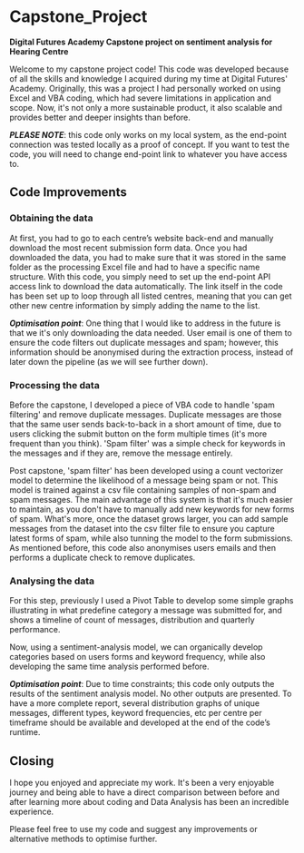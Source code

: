 # Capstone_Project
 **Digital Futures Academy Capstone project on sentiment analysis for Hearing Centre**

Welcome to my capstone project code! This code was developed because of all the skills and knowledge I acquired during my time at Digital Futures' Academy. Originally, this was a project I had personally worked on using Excel and VBA coding, which had severe limitations in application and scope. Now, it's not only a more sustainable product, it also scalable and provides better and deeper insights than before.

***PLEASE NOTE***: this code only works on my local system, as the end-point connection was tested locally as a proof of concept. If you want to test the code, you will need to change end-point link to whatever you have access to.

## Code Improvements

### Obtaining the data
At first, you had to go to each centre’s website back-end and manually download the most recent submission form data. Once you had downloaded the data, you had to make sure that it was stored in the same folder as the processing Excel file and had to have a specific name structure.
With this code, you simply need to set up the end-point API access link to download the data automatically. The link itself in the code has been set up to loop through all listed centres, meaning that you can get other new centre information by simply adding the name to the list.


***Optimisation  point***: One thing that I would like to address in the future is that we it's only downloading the data needed. User email is one of them to ensure the code filters out duplicate messages and spam; however, this information should be anonymised during the extraction process, instead of later down the pipeline (as we will see further down).

### Processing the data
Before the capstone, I developed a piece of VBA code to handle 'spam filtering' and remove duplicate messages. Duplicate messages are those that the same user sends back-to-back in a short amount of time, due to users clicking the submit button on the form multiple times (it's more frequent than you think). 'Spam filter' was a simple check for keywords in the messages and if they are, remove the message entirely.

Post capstone, 'spam filter' has been developed using a count vectorizer model to determine the likelihood of a message being spam or not. This model is trained against a csv file containing samples of non-spam and spam messages. The main advantage of this system is that it's much easier to maintain, as you don't have to manually add new keywords for new forms of spam. What's more, once the dataset grows larger, you can add sample messages from the dataset into the csv filter file to ensure you capture latest forms of spam, while also tunning the model to the form submissions.
As mentioned before, this code also anonymises users emails and then performs a duplicate check to remove duplicates.


### Analysing the data
For this step, previously I used a Pivot Table to develop some simple graphs illustrating in what predefine category a message was submitted for, and shows a timeline of count of messages, distribution and quarterly performance.

Now, using a sentiment-analysis model, we can organically develop categories based on users forms and keyword frequency, while also developing the same time analysis performed before.

***Optimisation point***: Due to time constraints; this code only outputs the results of the sentiment analysis model. No other outputs are presented. To have a more complete report, several distribution graphs of unique messages, different types, keyword frequencies, etc per centre per timeframe should be available and developed at the end of the code’s runtime.


## Closing

I hope you enjoyed and appreciate my work. It's been a very enjoyable journey and being able to have a direct comparison between before and after learning more about coding and Data Analysis has been an incredible experience.

Please feel free to use my code and suggest any improvements or alternative methods to optimise further.
